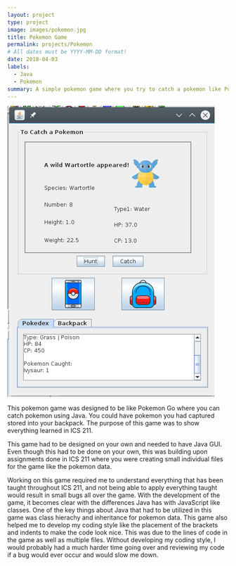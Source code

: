 ```yaml
---
layout: project
type: project
image: images/pokemon.jpg
title: Pokemon Game
permalink: projects/Pokemon
# All dates must be YYYY-MM-DD format!
date: 2018-04-03
labels:
  - Java
  - Pokemon
summary: A simple pokemon game where you try to catch a pokemon like Pokemon Go for ICS 211.
---
```


<img class="ui image" src="../images/pokemon gui SS.png">

This pokemon game was designed to be like Pokemon Go where you can catch pokemon using Java. You could have pokemon you had captured stored into your backpack. The purpose of this game was to show everything learned in ICS 211.

This game had to be designed on your own and needed to have Java GUI. Even though this had to be done on your own, this was building upon assignments done in ICS 211 where you were creating small individual files for the game like the pokemon data. 

Working on this game required me to understand everything that has been taught throughout ICS 211, and not being able to apply everything taught would result in small bugs all over the game. With the development of the game, it becomes clear with the differences Java has with JavaScript like classes. One of the key things about Java that had to be utilized in this game was class hierachy and inheritance for pokemon data. This game also helped me to develop my coding style like the placement of the brackets and indents to make the code look nice. This was due to the lines of code in the game as well as multiple files. Without developing my coding style, I would probably had a much harder time going over and reviewing my code if a bug would ever occur and would slow me down.
